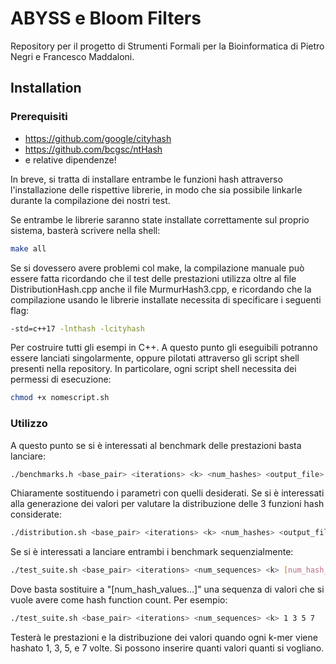 # ABYSS e Bloom Filters
Repository per il progetto di Strumenti Formali per la Bioinformatica di Pietro Negri e Francesco Maddaloni.

## Installation

### Prerequisiti
- https://github.com/google/cityhash
- https://github.com/bcgsc/ntHash
- e relative dipendenze!

In breve, si tratta di installare entrambe le funzioni hash attraverso l'installazione delle rispettive librerie, in modo che sia possibile linkarle durante la compilazione dei nostri test.

Se entrambe le librerie saranno state installate correttamente sul proprio sistema, basterà scrivere nella shell:

```sh
make all
```

Se si dovessero avere problemi col make, la compilazione manuale può essere fatta ricordando che il test delle prestazioni utilizza oltre al file DistributionHash.cpp anche il file MurmurHash3.cpp, e ricordando che la compilazione usando le librerie installate necessita di specificare i seguenti flag:

``` sh
-std=c++17 -lnthash -lcityhash
```

Per costruire tutti gli esempi in C++.
A questo punto gli eseguibili potranno essere lanciati singolarmente, oppure pilotati attraverso gli script shell presenti nella repository. In particolare, ogni script shell necessita dei permessi di esecuzione:

```sh
chmod +x nomescript.sh
```


### Utilizzo
A questo punto se si è interessati al benchmark delle prestazioni basta lanciare:

```sh
./benchmarks.h <base_pair> <iterations> <k> <num_hashes> <output_file>
```

Chiaramente sostituendo i parametri con quelli desiderati.
Se si è interessati alla generazione dei valori per valutare la distribuzione delle 3 funzioni hash considerate:

```sh
./distribution.sh <base_pair> <iterations> <k> <num_hashes> <output_file>
```

Se si è interessati a lanciare entrambi i benchmark sequenzialmente:

```sh
./test_suite.sh <base_pair> <iterations> <num_sequences> <k> [num_hash_values...]
```
Dove basta sostituire a "[num_hash_values...]" una sequenza di valori che si vuole avere come hash function count.
Per esempio:

```sh
./test_suite.sh <base_pair> <iterations> <num_sequences> <k> 1 3 5 7
```
Testerà le prestazioni e la distribuzione dei valori quando ogni k-mer viene hashato 1, 3, 5, e 7 volte. Si possono inserire quanti valori quanti si vogliano.


